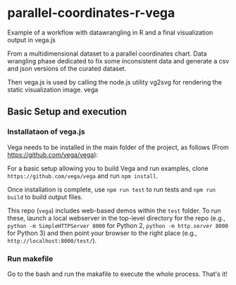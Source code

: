 # parallel-coordinates-r-vega
Example of a workflow with datawrangling in R and a final visualization output in vega.js


From a multidimensional dataset to a parallel coordinates chart. Data wrangling phase dedicated to fix some inconsistent data and generate a csv and json versions of the curated dataset.

Then vega.js is used by calling the node.js utility vg2svg for rendering the static visualization image. vega



## Basic Setup and execution

### Installataon of vega.js

Vega needs to be installed in the main folder of the project, as follows (From https://github.com/vega/vega):

For a basic setup allowing you to build Vega and run examples,
clone `https://github.com/vega/vega` and run `npm install`.

Once installation is complete, use `npm run test` to run tests and
`npm run build` to build output files.

This repo (`vega`) includes web-based demos within the `test` folder. To run
these, launch a local webserver in the top-level directory for the repo
(e.g., `python -m SimpleHTTPServer 8000` for Python 2,
`python -m http.server 8000` for Python 3) and then point your browser to
the right place (e.g., `http://localhost:8000/test/`).


### Run makefile

Go to the bash and run the makafile to execute the whole process. That's it!